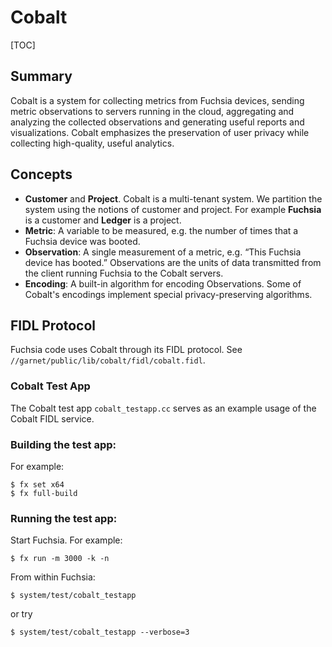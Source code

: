 # Cobalt

[TOC]

## Summary
Cobalt is a system for collecting metrics from Fuchsia devices, sending
metric observations to servers running in the cloud, aggregating and analyzing
the collected observations and generating useful reports and visualizations.
Cobalt emphasizes the preservation of user privacy while collecting
high-quality, useful analytics.

## Concepts

* **Customer** and **Project**. Cobalt is a multi-tenant system. We partition
the system using the notions of customer and project. For example
**Fuchsia** is a customer and **Ledger** is a project.
* **Metric**: A variable to be measured, e.g. the number of times that a Fuchsia
device was booted.
* **Observation**: A single measurement of a metric, e.g.
“This Fuchsia device has booted.” Observations are the units of data
transmitted from the client running Fuchsia to the Cobalt servers.
* **Encoding**: A built-in algorithm for encoding Observations. Some of Cobalt's
encodings implement special privacy-preserving algorithms.

## FIDL Protocol
Fuchsia code uses Cobalt through its FIDL protocol.
See `//garnet/public/lib/cobalt/fidl/cobalt.fidl`.

### Cobalt Test App

The Cobalt test app `cobalt_testapp.cc` serves as an example usage of the Cobalt
FIDL service.

### Building the test app:

For example:

```
$ fx set x64
$ fx full-build
```

### Running the test app:

Start Fuchsia. For example:

```
$ fx run -m 3000 -k -n
```

From within Fuchsia:

```
$ system/test/cobalt_testapp
```
 or try

```
$ system/test/cobalt_testapp --verbose=3
```
